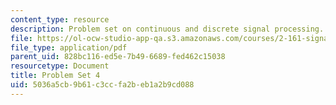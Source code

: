 ```yaml
---
content_type: resource
description: Problem set on continuous and discrete signal processing.
file: https://ol-ocw-studio-app-qa.s3.amazonaws.com/courses/2-161-signal-processing-continuous-and-discrete-fall-2008/5036a5cb9b61c3ccfa2beb1a2b9cd088_ps4.pdf
file_type: application/pdf
parent_uid: 828bc116-ed5e-7b49-6689-fed462c15038
resourcetype: Document
title: Problem Set 4
uid: 5036a5cb-9b61-c3cc-fa2b-eb1a2b9cd088
---
```

